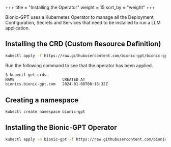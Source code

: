 +++
title = "Installing the Operator"
weight = 15
sort_by = "weight"
+++

Bionic-GPT uses a Kubernetes Operator to manage all the Deployment, Configuration, Secrets and Services that need to be installed to run a LLM application.

## Installing the CRD (Custom Resource Definition)

```sh
kubectl apply -f https://raw.githubusercontent.com/bionic-gpt/bionic-gpt/main/crates/k8s-operator/config/bionics.bionic-gpt.com.yaml
```

Run the following command to see that the operator has been applied.

```sh
$ kubectl get crds
NAME                     CREATED AT
bionics.bionic-gpt.com   2024-01-08T08:18:32Z
```

## Creating a namespace

```sh
kubectl create namespace bionic-gpt
```

## Installing the Bionic-GPT Operator

```sh
kubectl apply -n bionic-gpt -f https://raw.githubusercontent.com/bionic-gpt/bionic-gpt/main/crates/k8s-operator/config/bionic-operator.yaml
```